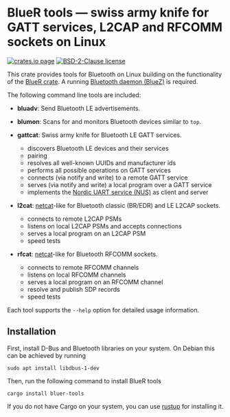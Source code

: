 BlueR tools — swiss army knife for GATT services, L2CAP and RFCOMM sockets on Linux
===================================================================================

[![crates.io page](https://img.shields.io/crates/v/bluer-tools)](https://crates.io/crates/bluer-tools)
[![BSD-2-Clause license](https://img.shields.io/crates/l/bluer-tools)](https://raw.githubusercontent.com/bluez/bluer/master/LICENSE)

This crate provides tools for Bluetooth on Linux building on the functionality of the [BlueR crate].
A running [Bluetooth daemon (BlueZ)] is required.

The following command line tools are included:

  - **bluadv**: Send Bluetooth LE advertisements.

  - **blumon**: Scans for and monitors Bluetooth devices similar to `top`.

  - **gattcat**: Swiss army knife for Bluetooth LE GATT services.
    - discovers Bluetooth LE devices and their services
    - pairing
    - resolves all well-known UUIDs and manufacturer ids
    - performs all possible operations on GATT services
    - connects (via notify and write) to a remote GATT service
    - serves (via notify and write) a local program over a GATT service
    - implements the [Nordic UART service (NUS)] as client and server

  - **l2cat**: [netcat]-like for Bluetooth classic (BR/EDR) and LE L2CAP sockets.
    - connects to remote L2CAP PSMs
    - listens on local L2CAP PSMs and accepts connections
    - serves a local program on an L2CAP PSM
    - speed tests

  - **rfcat**: [netcat]-like for Bluetooth RFCOMM sockets.
    - connects to remote RFCOMM channels
    - listens on local RFCOMM channels
    - serves a local program on an RFCOMM channel
    - resolve and publish SDP records
    - speed tests

Each tool supports the `--help` option for detailed usage information.

[BlueR crate]: https://crates.io/crates/bluer
[Nordic UART service (NUS)]: https://developer.nordicsemi.com/nRF_Connect_SDK/doc/latest/nrf/include/bluetooth/services/nus.html
[netcat]: https://sectools.org/tool/netcat/
[Bluetooth daemon (BlueZ)]: http://www.bluez.org/

Installation
------------

First, install D-Bus and Bluetooth libraries on your system.
On Debian this can be achieved by running

    sudo apt install libdbus-1-dev

Then, run the following command to install BlueR tools

    cargo install bluer-tools

If you do not have Cargo on your system, you can use [rustup] for installing it.

[rustup]: https://rustup.rs/
